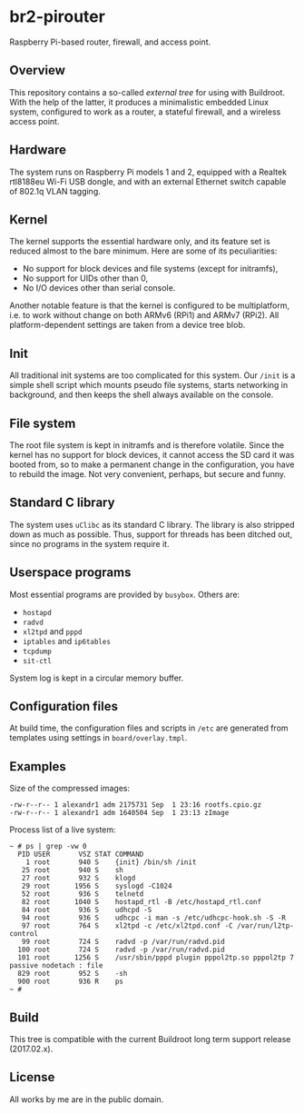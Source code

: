 # br2-pirouter
Raspberry Pi-based router, firewall, and access point.

## Overview
This repository contains a so-called *external tree* for using with Buildroot. With the help of the latter, it produces a minimalistic embedded Linux system, configured to work as a router, a stateful firewall, and a wireless access point.

## Hardware
The system runs on Raspberry Pi models 1 and 2, equipped with a Realtek rtl8188eu Wi-Fi USB dongle, and with an external Ethernet switch capable of 802.1q VLAN tagging.

## Kernel
The kernel supports the essential hardware only, and its feature set is reduced almost to the bare minimum. Here are some of its peculiarities:

* No support for block devices and file systems (except for initramfs),
* No support for UIDs other than 0,
* No I/O devices other than serial console.

Another notable feature is that the kernel is configured to be multiplatform, i.e. to work without change on both ARMv6 (RPi1) and ARMv7 (RPi2). All platform-dependent settings are taken from a device tree blob.

## Init
All traditional init systems are too complicated for this system. Our `/init` is a simple shell script which mounts pseudo file systems, starts networking in background, and then keeps the shell always available on the console.

## File system
The root file system is kept in initramfs and is therefore volatile. Since the kernel has no support for block devices, it cannot access the SD card it was booted from, so to make a permanent change in the configuration, you have to rebuild the image. Not very convenient, perhaps, but secure and funny.

## Standard C library
The system uses `uClibc` as its standard C library. The library is also stripped down as much as possible. Thus, support for threads has been ditched out, since no programs in the system require it.

## Userspace programs
Most essential programs are provided by `busybox`. Others are:

* `hostapd`
* `radvd`
* `xl2tpd` and `pppd`
* `iptables` and `ip6tables`
* `tcpdump`
* `sit-ctl`

System log is kept in a circular memory buffer.

## Configuration files
At build time, the configuration files and scripts in `/etc` are generated from templates using settings in `board/overlay.tmpl`.

## Examples
Size of the compressed images:

    -rw-r--r-- 1 alexandr1 adm 2175731 Sep  1 23:16 rootfs.cpio.gz
    -rw-r--r-- 1 alexandr1 adm 1640504 Sep  1 23:13 zImage

Process list of a live system:

    ~ # ps | grep -vw 0
      PID USER       VSZ STAT COMMAND
        1 root       940 S    {init} /bin/sh /init
       25 root       940 S    sh
       27 root       932 S    klogd
       29 root      1956 S    syslogd -C1024
       52 root       936 S    telnetd
       82 root      1040 S    hostapd_rtl -B /etc/hostapd_rtl.conf
       84 root       936 S    udhcpd -S
       94 root       936 S    udhcpc -i man -s /etc/udhcpc-hook.sh -S -R
       97 root       764 S    xl2tpd -c /etc/xl2tpd.conf -C /var/run/l2tp-control
       99 root       724 S    radvd -p /var/run/radvd.pid
      100 root       724 S    radvd -p /var/run/radvd.pid
      101 root      1256 S    /usr/sbin/pppd plugin pppol2tp.so pppol2tp 7 passive nodetach : file
      829 root       952 S    -sh
      900 root       936 R    ps
    ~ #

## Build
This tree is compatible with the current Buildroot long term support release (2017.02.x).

## License
All works by me are in the public domain.
